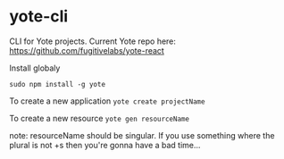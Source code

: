 yote-cli
========

CLI for Yote projects. Current Yote repo here: https://github.com/fugitivelabs/yote-react

Install globaly
```
sudo npm install -g yote
```

To create a new application
```yote create projectName```

To create a new resource
```yote gen resourceName```

note: resourceName should be singular. If you use something where the plural is not +s then you're gonna have a bad time...
